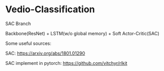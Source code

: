 # Vedio-Classification

SAC Branch

Backbone(ResNet) + LSTM(w/o global memory) + Soft Actor-Critic(SAC)



Some useful sources:

SAC: https://arxiv.org/abs/1801.01290

SAC implement in pytorch: https://github.com/vitchyr/rlkit
